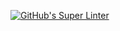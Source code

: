 [![GitHub's Super Linter](https://github.com/ICS20-Programming-SamuelC/Unit2-05-HTML-Salary/workflows/GitHub's%20Super%20Linter/badge.svg)](https://github.com/ICS20-Programming-SamuelC/Unit2-05-HTML-Salary/actions)